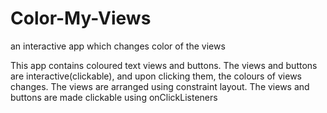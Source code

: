 # Color-My-Views
an interactive app which changes color of the views

This app contains coloured text views and buttons.
The views and buttons are interactive(clickable), and upon clicking them, the colours of views changes.
The views are arranged using constraint layout.
The views and buttons are made clickable using onClickListeners
